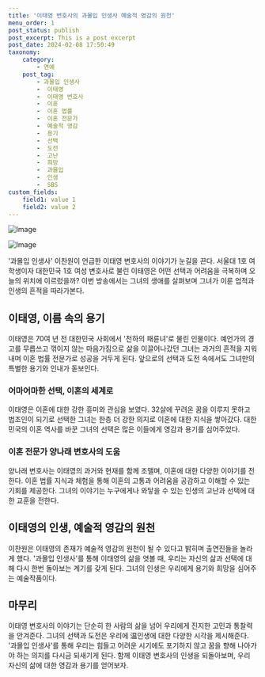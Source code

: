 ```yaml
---
title: '이태영 변호사의 과몰입 인생사 예술적 영감의 원천'
menu_order: 1
post_status: publish
post_excerpt: This is a post excerpt
post_date: 2024-02-08 17:50:49
taxonomy:
    category:
        - 연예
    post_tag:
        - 과몰입 인생사
        -  이태영
        -  이태영 변호사
        -  이혼
        -  이혼 법률
        -  이혼 전문가
        -  예술적 영감
        -  용기
        -  선택
        -  도전
        -  고난
        -  희망
        -  과몰입
        -  인생
        -  SBS
custom_fields:
    field1: value 1
    field2: value 2
---
```


![Image](https://ssl.pstatic.net/mimgnews/image/311/2024/02/08/0001689802_001_20240208091201378.jpg?type=w540)

![Image](https://mimgnews.pstatic.net/image/311/2024/02/08/0001689802_002_20240208091201452.jpg?type=w540)

'과몰입 인생사' 이찬원이 언급한 이태영 변호사의 이야기가 눈길을 끈다. 서울대 1호 여학생이자 대한민국 1호 여성 변호사로 불린 이태영은 어떤 선택과 어려움을 극복하며 오늘의 위치에 이르렀을까? 이번 방송에서는 그녀의 생애를 살펴보며 그녀가 이룬 업적과 인생의 흔적을 따라가본다.
## 이태영, 이름 속의 용기
이태영은 70여 년 전 대한민국 사회에서 '천하의 패륜녀'로 물린 인물이다. 예언가의 경고를 무릅쓰고 꺾이지 않는 마음가짐으로 삶을 이끌어나갔던 그녀는 과거의 흔적을 지워내며 이혼 법률 전문가로 성공을 거두게 된다. 앞으로의 선택과 도전 속에서도 그녀만의 특별한 용기와 인내가 돋보인다.
### 어마어마한 선택, 이혼의 세계로
이태영은 이혼에 대한 강한 흥미와 관심을 보였다. 32살에 꾸려온 꿈을 이루지 못하고 법조인이 되기로 선택한 그녀는 한층 더 강한 의지로 이혼에 대한 지식을 쌓아갔다. 대한민국의 이혼 역사를 바꾼 그녀의 선택은 많은 이들에게 영감과 용기를 심어주었다.
### 이혼 전문가 양나래 변호사의 도움
양나래 변호사는 이태영의 과거와 현재를 함께 조맬며, 이혼에 대한 다양한 이야기를 전한다. 이혼 법률 지식과 체험을 통해 이혼의 고통과 어려움을 공감하고 이해할 수 있는 기회를 제공한다. 그녀의 이야기는 누구에게나 와닿을 수 있는 인생의 고난과 선택에 대한 교훈을 전한다.
## 이태영의 인생, 예술적 영감의 원천
이찬원은 이태영의 존재가 예술적 영감의 원천이 될 수 있다고 밝히며 출연진들을 놀라게 했다. '과몰입 인생사'를 통해 이태영의 삶을 엿볼 때, 우리는 자신의 삶과 선택에 대해 다시 한번 돌아보는 계기를 갖게 된다. 그녀의 인생은 우리에게 용기와 희망을 심어주는 예술작품이다.
## 마무리
이태영 변호사의 이야기는 단순히 한 사람의 삶을 넘어 우리에게 진지한 고민과 통찰력을 안겨준다. 그녀의 선택과 도전은 우리에 温인생에 대한 다양한 시각을 제시해준다. '과몰입 인생사'를 통해 우리는 힘들고 어려운 시기에도 포기하지 않고 꿈을 향해 나아가야 하는 의지를 다시금 되새기게 된다. 함께 이태영 변호사의 인생을 되돌아보며, 우리 자신의 삶에 대한 영감과 용기를 얻어보자.
